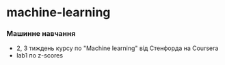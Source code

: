 # machine-learning
### Машинне навчання
* 2, 3 тиждень курсу по "Machine learning" від Стенфорда на Coursera  
* lab1 по z-scores
